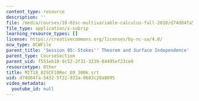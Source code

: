 ```yaml
---
content_type: resource
description: ''
file: /media/courses/18-02sc-multivariable-calculus-fall-2010/d74d84fa54325f22933a0603c20a8095_MIT18_02SCF10Rec_69_300k.vtt
file_type: application/x-subrip
learning_resource_types: []
license: https://creativecommons.org/licenses/by-nc-sa/4.0/
ocw_type: OCWFile
parent_title: 'Session 95: Stokes'' Theorem and Surface Independence'
parent_type: CourseSection
parent_uid: f551eb10-9c52-2f31-3239-84495ef23ce8
resourcetype: Other
title: MIT18_02SCF10Rec_69_300k.srt
uid: d74d84fa-5432-5f22-933a-0603c20a8095
video_metadata:
  youtube_id: null
---
```

